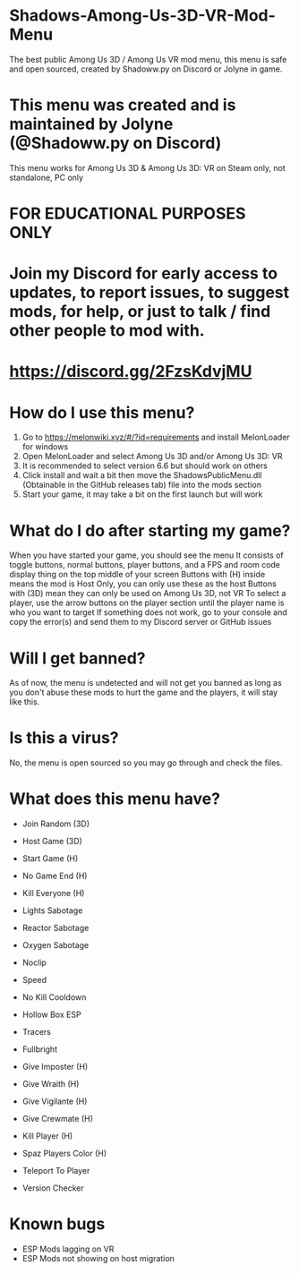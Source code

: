 # Shadows-Among-Us-3D-VR-Mod-Menu
The best public Among Us 3D / Among Us VR mod menu, this menu is safe and open sourced, created by Shadoww.py on Discord or Jolyne in game.

# This menu was created and is maintained by Jolyne (@Shadoww.py on Discord)

This menu works for Among Us 3D & Among Us 3D: VR on Steam only, not standalone, PC only

# FOR EDUCATIONAL PURPOSES ONLY

# Join my Discord for early access to updates, to report issues, to suggest mods, for help, or just to talk / find other people to mod with.
# https://discord.gg/2FzsKdvjMU

# How do I use this menu?
1. Go to https://melonwiki.xyz/#/?id=requirements and install MelonLoader for windows
2. Open MelonLoader and select Among Us 3D and/or Among Us 3D: VR
3. It is recommended to select version 6.6 but should work on others
4. Click install and wait a bit then move the ShadowsPublicMenu.dll (Obtainable in the GitHub releases tab) file into the mods section
5. Start your game, it may take a bit on the first launch but will work


# What do I do after starting my game?
When you have started your game, you should see the menu
It consists of toggle buttons, normal buttons, player buttons, and a FPS and room code display thing on the top middle of your screen
Buttons with (H) inside means the mod is Host Only, you can only use these as the host
Buttons with (3D) mean they can only be used on Among Us 3D, not VR
To select a player, use the arrow buttons on the player section until the player name is who you want to target
If something does not work, go to your console and copy the error(s) and send them to my Discord server or GitHub issues


# Will I get banned?
As of now, the menu is undetected and will not get you banned as long as you don't abuse these mods to hurt the game and the players, it will stay like this.


# Is this a virus?
No, the menu is open sourced so you may go through and check the files.


# What does this menu have?
- Join Random (3D)
- Host Game (3D)
- Start Game (H)
- No Game End (H)
- Kill Everyone (H)
- Lights Sabotage
- Reactor Sabotage
- Oxygen Sabotage
- Noclip
- Speed
- No Kill Cooldown
- Hollow Box ESP
- Tracers
- Fullbright

- Give Imposter (H)
- Give Wraith (H)
- Give Vigilante (H)
- Give Crewmate (H)
- Kill Player (H)
- Spaz Players Color (H)
- Teleport To Player

- Version Checker


# Known bugs
- ESP Mods lagging on VR
- ESP Mods not showing on host migration
